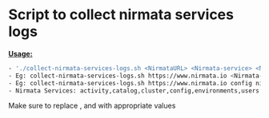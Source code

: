 # Script to collect nirmata services logs

<ins>**Usage:**</ins>

```sh
- './collect-nirmata-services-logs.sh <NirmataURL> <Nirmata-service> <Namespace>'
- Eg: collect-nirmata-services-logs.sh https://www.nirmata.io <Nirmata-service> <Namespace>
- Eg: collect-nirmata-services-logs.sh https://www.nirmata.io config nirmata
- Nirmata Services: activity,catalog,cluster,config,environments,users
```

Make sure to replace <NirmataURL>,<Nirmata-service> and <Namespace> with appropriate values 
